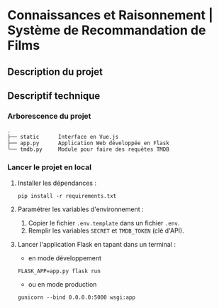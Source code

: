# Connaissances et Raisonnement | Système de Recommandation de Films

## Description du projet

## Descriptif technique

### Arborescence du projet

```
.
├── static      Interface en Vue.js
├── app.py      Application Web développée en Flask
└── tmdb.py     Module pour faire des requêtes TMDB
```

### Lancer le projet en local

1. Installer les dépendances :
    ```
    pip install -r requirements.txt
    ```

2. Paramétrer les variables d'environnement :
   1. Copier le fichier `.env.template` dans un fichier `.env`.
   2. Remplir les variables `SECRET` et `TMDB_TOKEN` (clé d'API).

3. Lancer l'application Flask en tapant dans un terminal :
   - en mode développement
   ```
   FLASK_APP=app.py flask run
   ```
   - ou en mode production
    ```
    gunicorn --bind 0.0.0.0:5000 wsgi:app
    ```
